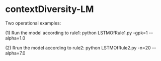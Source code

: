 # contextDiversity-LM

Two operational examples:

(1) Run the model according to rule1:
     python LSTMOfRule1.py -gpk=1 --alpha=1.0
    
(2) Rrun the model according to rule2:
    python LSTMOfRule2.py -n=20 --alpha=7.0
